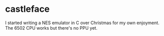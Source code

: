 # castleface

I started writing a NES emulator in C over Christmas for my own enjoyment. The 6502 CPU works but there's no PPU yet.
